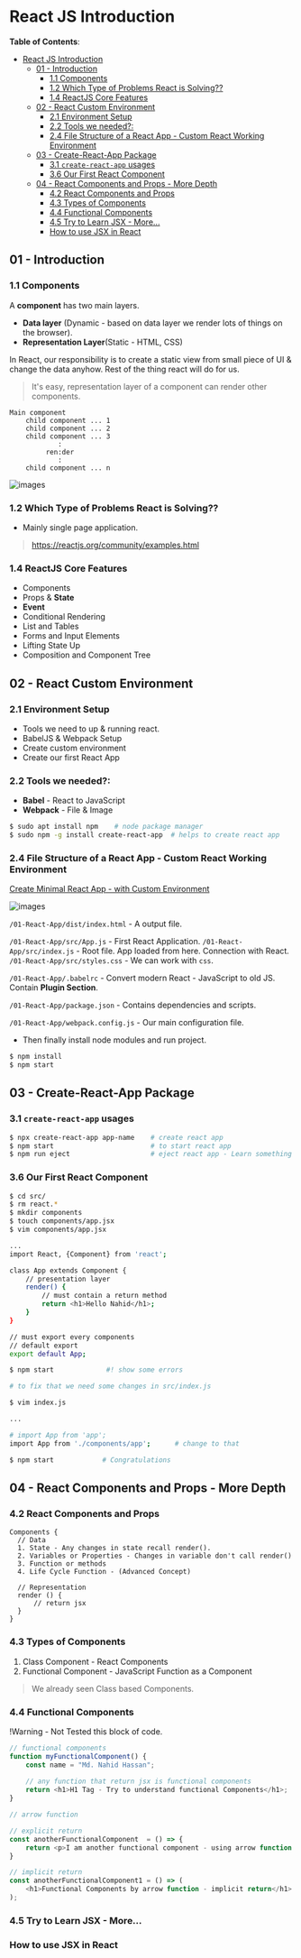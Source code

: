 # React JS Introduction

**Table of Contents**:

- [React JS Introduction](#react-js-introduction)
  - [01 - Introduction](#01---introduction)
    - [1.1 Components](#11-components)
    - [1.2 Which Type of Problems React is Solving??](#12-which-type-of-problems-react-is-solving)
    - [1.4 ReactJS Core Features](#14-reactjs-core-features)
  - [02 - React Custom Environment](#02---react-custom-environment)
    - [2.1 Environment Setup](#21-environment-setup)
    - [2.2 Tools we needed?:](#22-tools-we-needed)
    - [2.4 File Structure of a React App - Custom React Working Environment](#24-file-structure-of-a-react-app---custom-react-working-environment)
  - [03 - Create-React-App Package](#03---create-react-app-package)
    - [3.1 `create-react-app` usages](#31-create-react-app-usages)
    - [3.6 Our First React Component](#36-our-first-react-component)
  - [04 - React Components and Props - More Depth](#04---react-components-and-props---more-depth)
    - [4.2 React Components and Props](#42-react-components-and-props)
    - [4.3 Types of Components](#43-types-of-components)
    - [4.4 Functional Components](#44-functional-components)
    - [4.5 Try to Learn JSX - More...](#45-try-to-learn-jsx---more)
    - [How to use JSX in React](#how-to-use-jsx-in-react)


## 01 - Introduction

### 1.1 Components

A **component** has two main layers.

- **Data layer** (Dynamic - based on data layer we render lots of things on the browser).
- **Representation Layer**(Static - HTML, CSS)

In React, our responsibility is to create a static view from small piece of UI & change the data anyhow. Rest of the thing react will do for us.

> It's easy, representation layer of a component can render other components.

```
Main component
    child component ... 1
    child component ... 2
    child component ... 3
            :
         ren:der
            :
    child component ... n

```

![images](https://reactjsexample.com/content/images/2021/06/example-tree--styled.jpg)

### 1.2 Which Type of Problems React is Solving??

- Mainly single page application.

> https://reactjs.org/community/examples.html

### 1.4 ReactJS Core Features

- Components
- Props & **State**
- **Event**
- Conditional Rendering
- List and Tables
- Forms and Input Elements
- Lifting State Up
- Composition and Component Tree

## 02 - React Custom Environment

### 2.1 Environment Setup

- Tools we need to up & running react.
- BabelJS & Webpack Setup
- Create custom environment
- Create our first React App

### 2.2 Tools we needed?:

- **Babel** - React to JavaScript 
- **Webpack** - File & Image

```bash
$ sudo apt install npm    # node package manager
$ sudo npm -g install create-react-app  # helps to create react app
```

### 2.4 File Structure of a React App - Custom React Working Environment

[Create Minimal React App - with Custom Environment](https://createapp.dev/webpack/react--babel--code-split-vendors--css--css-modules--png--react-hot-loader)

![images](images/1.png) 


`/01-React-App/dist/index.html` - A output file. 

`/01-React-App/src/App.js` - First React Application.
`/01-React-App/src/index.js` - Root file. App loaded from here. Connection with React.
`/01-React-App/src/styles.css` - We can work with `css`.

`/01-React-App/.babelrc` - Convert modern React - JavaScript to old JS. Contain **Plugin Section**.

`/01-React-App/package.json` - Contains dependencies and scripts.

`/01-React-App/webpack.config.js` - Our main configuration file. 

- Then finally install node modules and run project.

```bash
$ npm install
$ npm start
```

## 03 - Create-React-App Package

### 3.1 `create-react-app` usages

```bash
$ npx create-react-app app-name    # create react app
$ npm start                        # to start react app
$ npm run eject                    # eject react app - Learn something extra for this command
```

### 3.6 Our First React Component

```bash
$ cd src/
$ rm react.*
$ mkdir components
$ touch components/app.jsx
$ vim components/app.jsx

...
import React, {Component} from 'react';

class App extends Component {
    // presentation layer
    render() {
        // must contain a return method
        return <h1>Hello Nahid</h1>;
    }
}

// must export every components
// default export
export default App;

$ npm start             #! show some errors

# to fix that we need some changes in src/index.js

$ vim index.js

... 

# import App from 'app'; 
import App from './components/app';      # change to that

$ npm start            # Congratulations 
```

## 04 - React Components and Props - More Depth

### 4.2 React Components and Props

```text
Components {
  // Data 
  1. State - Any changes in state recall render().
  2. Variables or Properties - Changes in variable don't call render()
  3. Function or methods
  4. Life Cycle Function - (Advanced Concept)

  // Representation
  render () {
      // return jsx
  }
}

```

### 4.3 Types of Components

1. Class Component - React Components 
2. Functional Component - JavaScript Function as a Component

> We already seen Class based Components.

### 4.4 Functional Components

!Warning - Not Tested this block of code.

```js
// functional components
function myFunctionalComponent() {
    const name = "Md. Nahid Hassan";
    
    // any function that return jsx is functional components
    return <h1>H1 Tag - Try to understand functional Components</h1>;
}

// arrow function

// explicit return
const anotherFunctionalComponent  = () => {
    return <p>I am another functional component - using arrow function to create component</p>;
}

// implicit return
const anotherFunctionalComponent1 = () => (
    <h1>Functional Components by arrow function - implicit return</h1>
);
```

### 4.5 Try to Learn JSX - More...

### How to use JSX in React